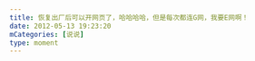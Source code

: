 ```yaml
---
title: 恢复出厂后可以开网页了，哈哈哈哈，但是每次都连G网，我要E网啊！
date: 2012-05-13 19:23:20
mCategories: [说说]
type: moment
---
```


